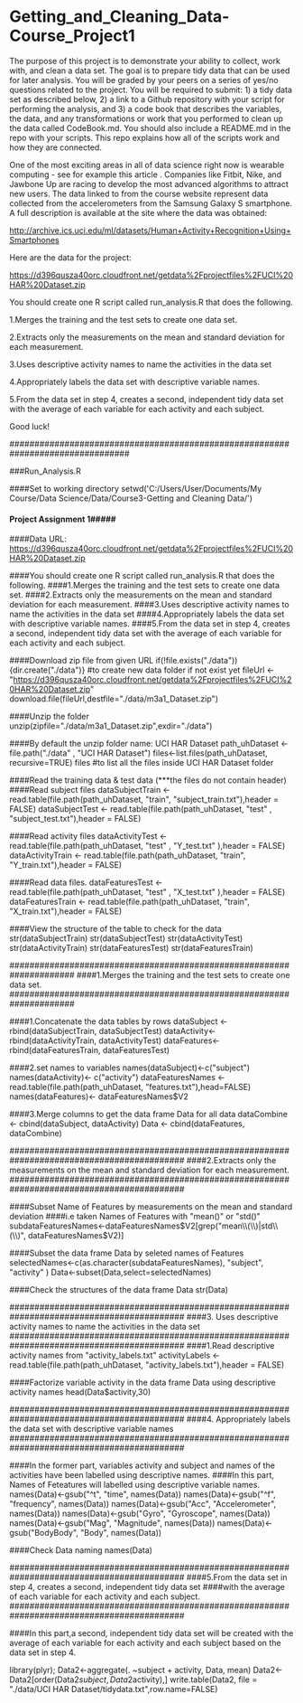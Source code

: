 # Getting_and_Cleaning_Data-Course_Project1
The purpose of this project is to demonstrate your ability to collect, work with, and clean a data set. The goal is to prepare tidy data that can be used for later analysis. You will be graded by your peers on a series of yes/no questions related to the project. You will be required to submit: 1) a tidy data set as described below, 2) a link to a Github repository with your script for performing the analysis, and 3) a code book that describes the variables, the data, and any transformations or work that you performed to clean up the data called CodeBook.md. You should also include a README.md in the repo with your scripts. This repo explains how all of the scripts work and how they are connected.  

One of the most exciting areas in all of data science right now is wearable computing - see for example  this article . Companies like Fitbit, Nike, and Jawbone Up are racing to develop the most advanced algorithms to attract new users. The data linked to from the course website represent data collected from the accelerometers from the Samsung Galaxy S smartphone. A full description is available at the site where the data was obtained: 

http://archive.ics.uci.edu/ml/datasets/Human+Activity+Recognition+Using+Smartphones 

Here are the data for the project: 

https://d396qusza40orc.cloudfront.net/getdata%2Fprojectfiles%2FUCI%20HAR%20Dataset.zip 

 
You should create one R script called run_analysis.R that does the following. 

1.Merges the training and the test sets to create one data set.

2.Extracts only the measurements on the mean and standard deviation for each measurement. 

3.Uses descriptive activity names to name the activities in the data set

4.Appropriately labels the data set with descriptive variable names.

5.From the data set in step 4, creates a second, independent tidy data set with the average of each variable for each activity and each subject.

Good luck!

################################################################################

###Run_Analysis.R

####Set to working directory
setwd('C:/Users/User/Documents/My Course/Data Science/Data/Course3-Getting and Cleaning Data/')

#### Project Assignment 1#####
####Data URL: https://d396qusza40orc.cloudfront.net/getdata%2Fprojectfiles%2FUCI%20HAR%20Dataset.zip 

####You should create one R script called run_analysis.R that does the following. 
####1.Merges the training and the test sets to create one data set.
####2.Extracts only the measurements on the mean and standard deviation for each measurement. 
####3.Uses descriptive activity names to name the activities in the data set
####4.Appropriately labels the data set with descriptive variable names. 
####5.From the data set in step 4, creates a second, independent tidy data set with the average of each variable for each activity and each subject.

####Download zip file from given URL
if(!file.exists("./data")){dir.create("./data")} #to create new data folder if not exist yet
fileUrl <- "https://d396qusza40orc.cloudfront.net/getdata%2Fprojectfiles%2FUCI%20HAR%20Dataset.zip"
download.file(fileUrl,destfile="./data/m3a1_Dataset.zip")

####Unzip the folder
unzip(zipfile="./data/m3a1_Dataset.zip",exdir="./data")

####By default the unzip folder name: UCI HAR Dataset
path_uhDataset <- file.path("./data" , "UCI HAR Dataset")
files<-list.files(path_uhDataset, recursive=TRUE)
files #to list all the files inside UCI HAR Dataset folder


####Read the training data & test data (***the files do not contain header)
####Read subject files
dataSubjectTrain <- read.table(file.path(path_uhDataset, "train", "subject_train.txt"),header = FALSE)
dataSubjectTest  <- read.table(file.path(path_uhDataset, "test" , "subject_test.txt"),header = FALSE)

####Read activity files
dataActivityTest  <- read.table(file.path(path_uhDataset, "test" , "Y_test.txt" ),header = FALSE)
dataActivityTrain <- read.table(file.path(path_uhDataset, "train", "Y_train.txt"),header = FALSE)

####Read data files.
dataFeaturesTest  <- read.table(file.path(path_uhDataset, "test" , "X_test.txt" ),header = FALSE)
dataFeaturesTrain <- read.table(file.path(path_uhDataset, "train", "X_train.txt"),header = FALSE)

####View the structure of the table to check for the data
str(dataSubjectTrain)
str(dataSubjectTest)
str(dataActivityTest)
str(dataActivityTrain)
str(dataFeaturesTest)
str(dataFeaturesTrain)

#####################################################################
####1.Merges the training and the test sets to create one data set.
#####################################################################

####1.Concatenate the data tables by rows
dataSubject <- rbind(dataSubjectTrain, dataSubjectTest)
dataActivity<- rbind(dataActivityTrain, dataActivityTest)
dataFeatures<- rbind(dataFeaturesTrain, dataFeaturesTest)

####2.set names to variables
names(dataSubject)<-c("subject")
names(dataActivity)<- c("activity")
dataFeaturesNames <- read.table(file.path(path_uhDataset, "features.txt"),head=FALSE)
names(dataFeatures)<- dataFeaturesNames$V2

####3.Merge columns to get the data frame Data for all data
dataCombine <- cbind(dataSubject, dataActivity)
Data <- cbind(dataFeatures, dataCombine)

###########################################################################################
####2.Extracts only the measurements on the mean and standard deviation for each measurement.
###########################################################################################

####Subset Name of Features by measurements on the mean and standard deviation
####i.e taken Names of Features with "mean()" or "std()"
subdataFeaturesNames<-dataFeaturesNames$V2[grep("mean\\(\\)|std\\(\\)", dataFeaturesNames$V2)]

####Subset the data frame Data by seleted names of Features
selectedNames<-c(as.character(subdataFeaturesNames), "subject", "activity" )
Data<-subset(Data,select=selectedNames)

####Check the structures of the data frame Data
str(Data)

###########################################################################################
####3. Uses descriptive activity names to name the activities in the data set
###########################################################################################
####1.Read descriptive activity names from "activity_labels.txt"
activityLabels <- read.table(file.path(path_uhDataset, "activity_labels.txt"),header = FALSE)

####Factorize variable activity in the data frame Data using descriptive activity names
head(Data$activity,30)

###########################################################################################
####4. Appropriately labels the data set with descriptive variable names
###########################################################################################

####In the former part, variables activity and subject and names of the activities have been labelled using descriptive names.
####In this part, Names of Feteatures will labelled using descriptive variable names.
names(Data)<-gsub("^t", "time", names(Data))
names(Data)<-gsub("^f", "frequency", names(Data))
names(Data)<-gsub("Acc", "Accelerometer", names(Data))
names(Data)<-gsub("Gyro", "Gyroscope", names(Data))
names(Data)<-gsub("Mag", "Magnitude", names(Data))
names(Data)<-gsub("BodyBody", "Body", names(Data))

####Check Data naming
names(Data)

###########################################################################################
####5.From the data set in step 4, creates a second, independent tidy data set 
####with the average of each variable for each activity and each subject.
###########################################################################################

####In this part,a second, independent tidy data set will be created with the average of each variable for each activity and each subject based on the data set in step 4.

library(plyr);
Data2<-aggregate(. ~subject + activity, Data, mean)
Data2<-Data2[order(Data2$subject,Data2$activity),]
write.table(Data2, file = "./data/UCI HAR Dataset/tidydata.txt",row.name=FALSE)

